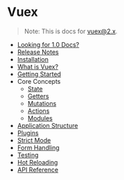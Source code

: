 # Vuex

<!--email_off-->
> Note: This is docs for vuex@2.x.
<!--/email_off-->

- [Looking for 1.0 Docs?](https://github.com/vuejs/vuex/tree/1.0/docs)
- [Release Notes](https://github.com/vuejs/vuex/releases)
- [Installation](installation.md)
- [What is Vuex?](intro.md)
- [Getting Started](getting-started.md)
- Core Concepts
  - [State](state.md)
  - [Getters](getters.md)
  - [Mutations](mutations.md)
  - [Actions](actions.md)
  - [Modules](modules.md)
- [Application Structure](structure.md)
- [Plugins](plugins.md)
- [Strict Mode](strict.md)
- [Form Handling](forms.md)
- [Testing](testing.md)
- [Hot Reloading](hot-reload.md)
- [API Reference](api.md)
